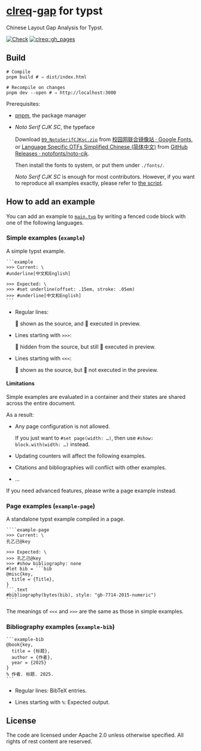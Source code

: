 # [clreq](https://www.w3.org/TR/clreq/)-[gap](https://www.w3.org/TR/clreq-gap/) for typst

Chinese Layout Gap Analysis for Typst.

[![Check](https://github.com/typst-doc-cn/clreq/actions/workflows/check.yml/badge.svg)](https://github.com/typst-doc-cn/clreq/actions/workflows/check.yml)
[![clreq::gh_pages](https://github.com/typst-doc-cn/clreq/actions/workflows/gh-pages.yml/badge.svg)](https://github.com/typst-doc-cn/clreq/actions/workflows/gh-pages.yml)

## Build

```shell
# Compile
pnpm build # ⇒ dist/index.html

# Recompile on changes
pnpm dev --open # ⇒ http://localhost:3000
```

Prerequisites:

- [pnpm](https://pnpm.io), the package manager

- _Noto Serif CJK SC_, the typeface

  Download [`09_NotoSerifCJKsc.zip`](https://mirrors.cernet.edu.cn/github-release/googlefonts/noto-cjk/LatestRelease/09_NotoSerifCJKsc.zip) from [校园网联合镜像站 · Google Fonts](https://mirrors.cernet.edu.cn/font/GoogleFonts), or [Language Specific OTFs Simplified Chinese (简体中文)](https://github.com/notofonts/noto-cjk/releases/latest/download/09_NotoSerifCJKsc.zip) from [GitHub Releases · notofonts/noto-cjk](https://github.com/notofonts/noto-cjk/releases).

  Then install the fonts to system, or put them under `./fonts/`.

  _Noto Serif CJK SC_ is enough for most contributors. However, if you want to reproduce all examples exactly, please refer to [the script](./scripts/download_fonts.sh).

## How to add an example

You can add an example to [`main.typ`](./main.typ) by writing a fenced code block with one of the following languages.

### Simple examples (`example`)

A simple typst example.

````typst
```example
>>> Current: \
#underline[中文和English]

>>> Expected: \
>>> #set underline(offset: .15em, stroke: .05em)
>>> #underline[中文和English]
```
````

- Regular lines:

  👀 shown as the source, and 🚀 executed in preview.

- Lines starting with `>>>`:

  🙈 hidden from the source, but still 🚀 executed in preview.

- Lines starting with `<<<`:

  👀 shown as the source, but 🛑 not executed in the preview.

#### Limitations

Simple examples are evaluated in a container and their states are shared across the entire document.

As a result:

- Any page configuration is not allowed. 

  If you just want to `#set page(width: …)`, then use `#show: block.with(width: …)` instead.

- Updating counters will affect the following examples.

- Citations and bibliographies will conflict with other examples.

- …

If you need advanced features, please write a page example instead.

### Page examples (`example-page`)

A standalone typst example compiled in a page.

`````typst
````example-page
>>> Current: \
孔乙己@key

>>> Expected: \
>>> 孔乙己@key
>>> #show bibliography: none
#let bib = ```bib
@misc{key,
  title = {Title},
}
```.text
#bibliography(bytes(bib), style: "gb-7714-2015-numeric")
````
`````

The meanings of `<<<` and `>>>` are the same as those in simple examples.

### Bibliography examples (`example-bib`)

````typst
```example-bib
@book{key,
  title = {标题},
  author = {作者},
  year = {2025}
}
% 作者. 标题. 2025.
```
````

- Regular lines: BibTeX entries.

- Lines starting with `%`: Expected output.

## License

The code are licensed under Apache 2.0 unless otherwise specified. All rights of rest content are reserved.
